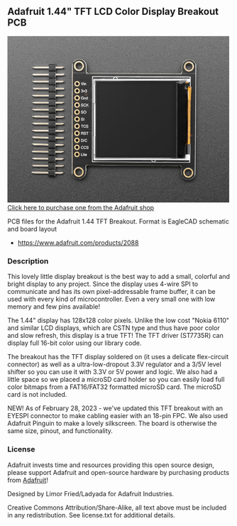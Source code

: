 ## Adafruit 1.44" TFT LCD Color Display Breakout PCB

<a href="http://www.adafruit.com/products/2088"><img src="assets/2088-11.jpg?raw=true" width="500px"><br/>
Click here to purchase one from the Adafruit shop</a>

PCB files for the Adafruit 1.44 TFT Breakout. Format is EagleCAD schematic and board layout
* https://www.adafruit.com/products/2088

### Description

This lovely little display breakout is the best way to add a small, colorful and bright display to any project. Since the display uses 4-wire SPI to communicate and has its own pixel-addressable frame buffer, it can be used with every kind of microcontroller. Even a very small one with low memory and few pins available!

The 1.44" display has 128x128 color pixels. Unlike the low cost "Nokia 6110" and similar LCD displays, which are CSTN type and thus have poor color and slow refresh, this display is a true TFT! The TFT driver (ST7735R) can display full 16-bit color using our library code.

The breakout has the TFT display soldered on (it uses a delicate flex-circuit connector) as well as a ultra-low-dropout 3.3V regulator and a 3/5V level shifter so you can use it with 3.3V or 5V power and logic. We also had a little space so we placed a microSD card holder so you can easily load full color bitmaps from a FAT16/FAT32 formatted microSD card. The microSD card is not included.

NEW! As of February 28, 2023 - we've updated this TFT breakout with an EYESPI connector to make cabling easier with an 18-pin FPC. We also used Adafruit Pinguin to make a lovely silkscreen. The board is otherwise the same size, pinout, and functionality.

### License

Adafruit invests time and resources providing this open source design, please support Adafruit and open-source hardware by purchasing products from [Adafruit](https://www.adafruit.com)!

Designed by Limor Fried/Ladyada for Adafruit Industries.

Creative Commons Attribution/Share-Alike, all text above must be included in any redistribution. See license.txt for additional details.
